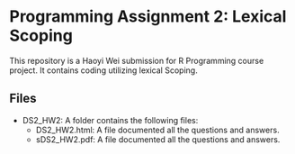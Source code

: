 # Programming Assignment 2: Lexical Scoping

This repository is a Haoyi Wei submission for R Programming course
project. It contains coding utilizing lexical Scoping.

## Files

-   DS2\_HW2: A folder contains the following files:
    -   DS2\_HW2.html: A file documented all the questions and answers.
    -   sDS2\_HW2.pdf: A file documented all the questions and answers.
